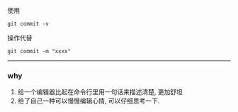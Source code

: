 使用 
```
git commit -v 
```

操作代替 

```
git commit -m "xxxx"
```

---

### why
1. 给一个编辑器比起在命令行里用一句话来描述清楚, 更加舒坦
2. 给了自己一种可以慢慢编辑心情, 可以仔细思考一下.
